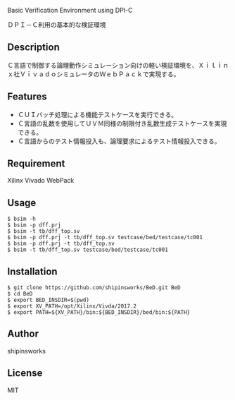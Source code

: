 Basic Verification Environment using DPI-C

ＤＰＩ－Ｃ利用の基本的な検証環境

## Description

Ｃ言語で制御する論理動作シミュレーション向けの軽い検証環境を、Ｘｉｌｉｎｘ社ＶｉｖａｄｏシミュレータのＷｅｂＰａｃｋで実現する。

## Features

* ＣＵＩバッチ処理による機能テストケースを実行できる。
* Ｃ言語の乱数を使用してＵＶＭ同様の制限付き乱数生成テストケースを実現できる。
* Ｃ言語からのテスト情報投入も、論理要求によるテスト情報投入できる。

## Requirement

Xilinx Vivado WebPack

## Usage

    $ bsim -h
    $ bsim -p dff.prj
    $ bsim -t tb/dff_top.sv
    $ bsim -p dff.prj -t tb/dff_top.sv testcase/bed/testcase/tc001
    $ bsim -p dff.prj -t tb/dff_top.sv
    $ bsim -t tb/dff_top.sv testcase/bed/testcase/tc001

## Installation

    $ git clone https://github.com/shipinsworks/BeD.git BeD
    $ cd BeD
    $ export BED_INSDIR=$(pwd)
    $ export XV_PATH=/opt/Xilinx/Vivda/2017.2
    $ export PATH=${XV_PATH}/bin:${BED_INSDIR}/bed/bin:${PATH}

## Author

shipinsworks

## License

MIT
